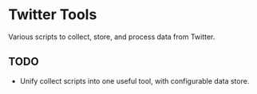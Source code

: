 # Twitter Tools

Various scripts to collect, store, and process data from Twitter.

## TODO

* Unify collect scripts into one useful tool, with configurable data store.
